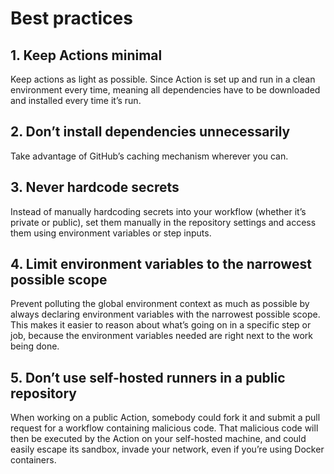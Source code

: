 # Best practices
## 1. Keep Actions minimal
Keep actions as light as possible. Since Action is set up and run in a clean environment every time, meaning all dependencies have to be downloaded and installed every time it’s run.


## 2. Don’t install dependencies unnecessarily
Take advantage of GitHub’s caching mechanism wherever you can.


## 3. Never hardcode secrets
Instead of manually hardcoding secrets into your workflow (whether it’s private or public), set them manually in the repository settings and access them using environment variables or step inputs.


## 4. Limit environment variables to the narrowest possible scope
Prevent polluting the global environment context as much as possible by always declaring environment variables with the narrowest possible scope. This makes it easier to reason about what’s going on in a specific step or job, because the environment variables needed are right next to the work being done.


## 5. Don’t use self-hosted runners in a public repository
When working on a public Action, somebody could fork it and submit a pull request for a workflow containing malicious code. That malicious code will then be executed by the Action on your self-hosted machine, and could easily escape its sandbox, invade your network, even if you’re using Docker containers.


